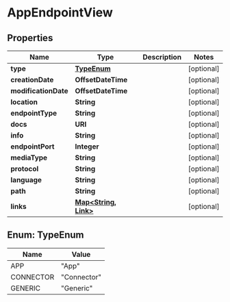 

# AppEndpointView


## Properties

| Name | Type | Description | Notes |
|------------ | ------------- | ------------- | -------------|
|**type** | [**TypeEnum**](#TypeEnum) |  |  [optional] |
|**creationDate** | **OffsetDateTime** |  |  [optional] |
|**modificationDate** | **OffsetDateTime** |  |  [optional] |
|**location** | **String** |  |  [optional] |
|**endpointType** | **String** |  |  [optional] |
|**docs** | **URI** |  |  [optional] |
|**info** | **String** |  |  [optional] |
|**endpointPort** | **Integer** |  |  [optional] |
|**mediaType** | **String** |  |  [optional] |
|**protocol** | **String** |  |  [optional] |
|**language** | **String** |  |  [optional] |
|**path** | **String** |  |  [optional] |
|**links** | [**Map&lt;String, Link&gt;**](Link.md) |  |  [optional] |



## Enum: TypeEnum

| Name | Value |
|---- | -----|
| APP | &quot;App&quot; |
| CONNECTOR | &quot;Connector&quot; |
| GENERIC | &quot;Generic&quot; |



